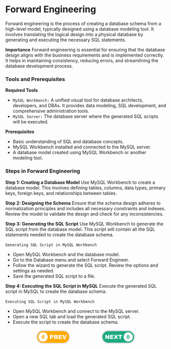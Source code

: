 # Forward Engineering
Forward engineering is the process of creating a database schema from a high-level model, typically designed using a database modeling tool. It involves translating the logical design into a physical database by generating and executing the necessary SQL statements.

**Importance**
Forward engineering is essential for ensuring that the database design aligns with the business requirements and is implemented correctly. It helps in maintaining consistency, reducing errors, and streamlining the database development process.

### Tools and Prerequisites
**Required Tools**
* `MySQL Workbench:` A unified visual tool for database architects, developers, and DBAs. It provides data modeling, SQL development, and comprehensive administration tools.
* `MySQL Server:` The database server where the generated SQL scripts will be executed.

**Prerequisites**

* Basic understanding of SQL and database concepts.
* MySQL Workbench installed and connected to the MySQL server.
* A database model created using MySQL Workbench or another modeling tool.

### Steps in Forward Engineering
**Step 1: Creating a Database Model**
Use MySQL Workbench to create a database model. This involves defining tables, columns, data types, primary keys, foreign keys, and relationships between tables.

**Step 2: Designing the Schema**
Ensure that the schema design adheres to normalization principles and includes all necessary constraints and indexes. Review the model to validate the design and check for any inconsistencies.

**Step 3: Generating the SQL Script**
Use MySQL Workbench to generate the SQL script from the database model. This script will contain all the SQL statements needed to create the database schema.

`Generating SQL Script in MySQL Workbench`
* Open MySQL Workbench and the database model.
* Go to the Database menu and select Forward Engineer.
* Follow the wizard to generate the SQL script. Review the options and settings as needed.
* Save the generated SQL script to a file.

**Step 4: Executing the SQL Script in MySQL**
Execute the generated SQL script in MySQL to create the database schema.

`Executing SQL Script in MySQL Workbench`
* Open MySQL Workbench and connect to the MySQL server.
* Open a new SQL tab and load the generated SQL script.
* Execute the script to create the database schema.



<div style="display: flex; align-items: center; align-self: center; justify-content: space-evenly;" align="center">
<a href="../08_normalization/"><img width="110px" src="../esn_for_repo/prev.png" alt="prev"></a>
<a href="../10_synchronizing_a_model_with_a_database/"><img width="110px" src="../esn_for_repo/next.png" alt="next"></a>
</div>